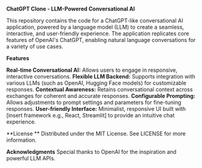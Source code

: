 **ChatGPT Clone - LLM-Powered Conversational AI**

This repository contains the code for a ChatGPT-like conversational AI application, powered by a language model (LLM) to create a seamless, interactive, and user-friendly experience. The application replicates core features of OpenAI's ChatGPT, enabling natural language conversations for a variety of use cases.

**Features**

**Real-time Conversational AI:** Allows users to engage in responsive, interactive conversations.
**Flexible LLM Backend:** Supports integration with various LLMs (such as OpenAI, Hugging Face models) for customizable responses.
**Contextual Awareness:** Retains conversational context across exchanges for coherent and accurate responses.
**Configurable Prompting:** Allows adjustments to prompt settings and parameters for fine-tuning responses.
**User-friendly Interface:** Minimalist, responsive UI built with [insert framework e.g., React, Streamlit] to provide an intuitive chat experience.

**License
**
Distributed under the MIT License. See LICENSE for more information.


**Acknowledgments**
Special thanks to OpenAI for the inspiration and powerful LLM APIs.
